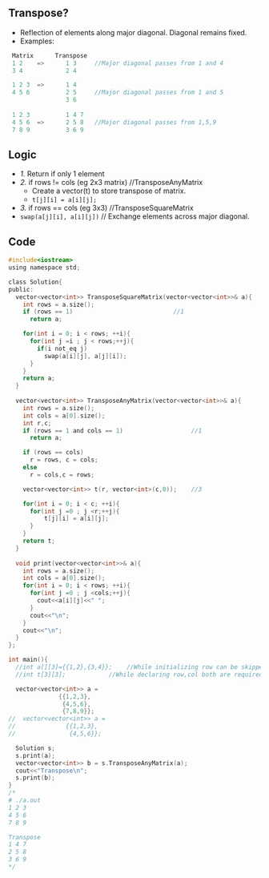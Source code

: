 ## Transpose? 
- Reflection of elements along major diagonal. Diagonal remains fixed.
- Examples:
```c
 Matrix      Transpose
 1 2    =>      1 3     //Major diagonal passes from 1 and 4
 3 4            2 4

 1 2 3  =>      1 4
 4 5 6          2 5     //Major diagonal passes from 1 and 5
                3 6
 
 1 2 3          1 4 7
 4 5 6  =>      2 5 8   //Major diagonal passes from 1,5,9
 7 8 9          3 6 9
```

## Logic
- *1.* Return if only 1 element
- *2.* if rows != cols (eg 2x3 matrix)  //TransposeAnyMatrix
  - Create a vector(t) to store transpose of matrix.
  - `t[j][i] = a[i][j];`
- *3.* if rows == cols (eg 3x3)          //TransposeSquareMatrix
 - `swap(a[j][i], a[i][j])` // Exchange elements across major diagonal.
 
## Code
```c
#include<iostream>
using namespace std;

class Solution{
public:
  vector<vector<int>> TransposeSquareMatrix(vector<vector<int>>& a){         //3
    int rows = a.size();
    if (rows == 1)                            //1
      return a;

    for(int i = 0; i < rows; ++i){
      for(int j =i ; j < rows;++j){
        if(i not_eq j)
          swap(a[i][j], a[j][i]);
      }
    }
    return a;
  }
  
  vector<vector<int>> TransposeAnyMatrix(vector<vector<int>>& a){        //2
    int rows = a.size();
    int cols = a[0].size();
    int r,c;
    if (rows == 1 and cols == 1)                   //1
      return a;

    if (rows == cols)                              
      r = rows, c = cols;
    else
      r = cols,c = rows;

    vector<vector<int>> t(r, vector<int>(c,0));    //3

    for(int i = 0; i < c; ++i){                   
      for(int j =0 ; j <r;++j){
          t[j][i] = a[i][j];
      }
    }
    return t;
  }
  
  void print(vector<vector<int>>& a){
    int rows = a.size();
    int cols = a[0].size();
    for(int i = 0; i < rows; ++i){
      for(int j =0 ; j <cols;++j){
        cout<<a[i][j]<<" ";
      }
      cout<<"\n";
    }
    cout<<"\n";
  }
};

int main(){
  //int a[][3]={{1,2},{3,4}};    //While initializing row can be skipped
  //int t[3][3];            //While declaring row,col both are required

  vector<vector<int>> a =
              {{1,2,3},
               {4,5,6},
               {7,8,9}};
//  vector<vector<int>> a =
//              {{1,2,3},
//               {4,5,6}};

  Solution s;
  s.print(a);
  vector<vector<int>> b = s.TransposeAnyMatrix(a);
  cout<<"Transpose\n";
  s.print(b);
}
/*
# ./a.out 
1 2 3
4 5 6
7 8 9

Transpose
1 4 7
2 5 8
3 6 9
*/
```
